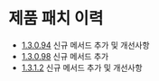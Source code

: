 # 제품 패치 이력

- [1.3.0.94](1.3.0.94.md) 신규 메서드 추가 및 개선사항
- [1.3.0.98](1.3.0.98.md) 신규 메서드 추가
- [1.3.1.2](1.3.1.2.md) 신규 메서드 추가 및 개선사항